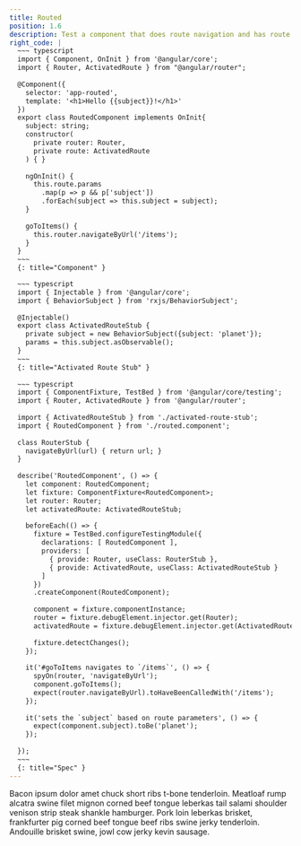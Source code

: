 ```yaml
---
title: Routed
position: 1.6
description: Test a component that does route navigation and has route params
right_code: |
  ~~~ typescript
  import { Component, OnInit } from '@angular/core';
  import { Router, ActivatedRoute } from "@angular/router";
  
  @Component({
    selector: 'app-routed',
    template: '<h1>Hello {{subject}}!</h1>'
  })
  export class RoutedComponent implements OnInit{
    subject: string;
    constructor(
      private router: Router,
      private route: ActivatedRoute
    ) { }
  
    ngOnInit() {
      this.route.params
        .map(p => p && p['subject'])
        .forEach(subject => this.subject = subject);
    }
  
    goToItems() {
      this.router.navigateByUrl('/items');
    }
  }
  ~~~
  {: title="Component" }

  ~~~ typescript
  import { Injectable } from '@angular/core';
  import { BehaviorSubject } from 'rxjs/BehaviorSubject';
  
  @Injectable()
  export class ActivatedRouteStub {
    private subject = new BehaviorSubject({subject: 'planet'});
    params = this.subject.asObservable();
  }
  ~~~
  {: title="Activated Route Stub" }
  
  ~~~ typescript
  import { ComponentFixture, TestBed } from '@angular/core/testing';
  import { Router, ActivatedRoute } from '@angular/router';
  
  import { ActivatedRouteStub } from './activated-route-stub';
  import { RoutedComponent } from './routed.component';
  
  class RouterStub {
    navigateByUrl(url) { return url; }
  }
  
  describe('RoutedComponent', () => {
    let component: RoutedComponent;
    let fixture: ComponentFixture<RoutedComponent>;
    let router: Router;
    let activatedRoute: ActivatedRouteStub;
  
    beforeEach(() => {
      fixture = TestBed.configureTestingModule({
        declarations: [ RoutedComponent ],
        providers: [
          { provide: Router, useClass: RouterStub },
          { provide: ActivatedRoute, useClass: ActivatedRouteStub }
        ]
      })
      .createComponent(RoutedComponent);
  
      component = fixture.componentInstance;
      router = fixture.debugElement.injector.get(Router);
      activatedRoute = fixture.debugElement.injector.get(ActivatedRoute);
  
      fixture.detectChanges();
    });
  
    it('#goToItems navigates to `/items`', () => {
      spyOn(router, 'navigateByUrl');
      component.goToItems();
      expect(router.navigateByUrl).toHaveBeenCalledWith('/items');
    });
  
    it('sets the `subject` based on route parameters', () => {
      expect(component.subject).toBe('planet');
    });
  
  });
  ~~~
  {: title="Spec" }
---
```


Bacon ipsum dolor amet chuck short ribs t-bone tenderloin. Meatloaf rump alcatra swine filet mignon corned beef tongue leberkas tail salami shoulder venison strip steak shankle hamburger. Pork loin leberkas brisket, frankfurter pig corned beef tongue beef ribs swine jerky tenderloin. Andouille brisket swine, jowl cow jerky kevin sausage.
